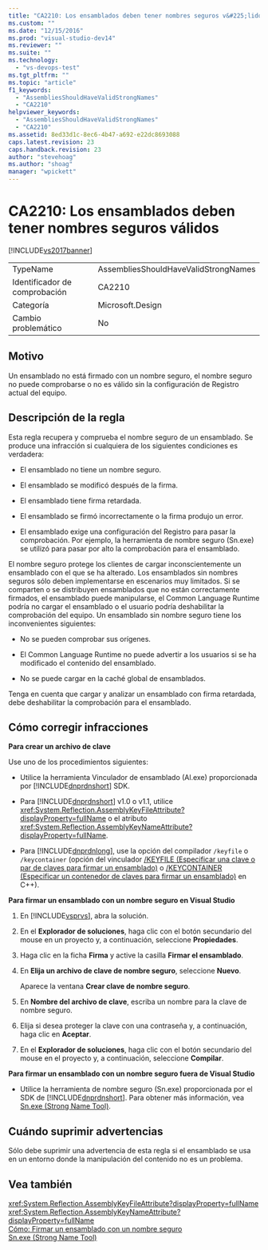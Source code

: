 ```yaml
---
title: "CA2210: Los ensamblados deben tener nombres seguros v&#225;lidos | Microsoft Docs"
ms.custom: ""
ms.date: "12/15/2016"
ms.prod: "visual-studio-dev14"
ms.reviewer: ""
ms.suite: ""
ms.technology: 
  - "vs-devops-test"
ms.tgt_pltfrm: ""
ms.topic: "article"
f1_keywords: 
  - "AssembliesShouldHaveValidStrongNames"
  - "CA2210"
helpviewer_keywords: 
  - "AssembliesShouldHaveValidStrongNames"
  - "CA2210"
ms.assetid: 8ed33d1c-8ec6-4b47-a692-e22dc8693088
caps.latest.revision: 23
caps.handback.revision: 23
author: "stevehoag"
ms.author: "shoag"
manager: "wpickett"
---
```

# CA2210: Los ensamblados deben tener nombres seguros v&#225;lidos
[!INCLUDE[vs2017banner](../code-quality/includes/vs2017banner.md)]

|||  
|-|-|  
|TypeName|AssembliesShouldHaveValidStrongNames|  
|Identificador de comprobación|CA2210|  
|Categoría|Microsoft.Design|  
|Cambio problemático|No|  
  
## Motivo  
 Un ensamblado no está firmado con un nombre seguro, el nombre seguro no puede comprobarse o no es válido sin la configuración de Registro actual del equipo.  
  
## Descripción de la regla  
 Esta regla recupera y comprueba el nombre seguro de un ensamblado.  Se produce una infracción si cualquiera de los siguientes condiciones es verdadera:  
  
-   El ensamblado no tiene un nombre seguro.  
  
-   El ensamblado se modificó después de la firma.  
  
-   El ensamblado tiene firma retardada.  
  
-   El ensamblado se firmó incorrectamente o la firma produjo un error.  
  
-   El ensamblado exige una configuración del Registro para pasar la comprobación.  Por ejemplo, la herramienta de nombre seguro \(Sn.exe\) se utilizó para pasar por alto la comprobación para el ensamblado.  
  
 El nombre seguro protege los clientes de cargar inconscientemente un ensamblado con el que se ha alterado.  Los ensamblados sin nombres seguros sólo deben implementarse en escenarios muy limitados.  Si se comparten o se distribuyen ensamblados que no están correctamente firmados, el ensamblado puede manipularse, el Common Language Runtime podría no cargar el ensamblado o el usuario podría deshabilitar la comprobación del equipo.  Un ensamblado sin nombre seguro tiene los inconvenientes siguientes:  
  
-   No se pueden comprobar sus orígenes.  
  
-   El Common Language Runtime no puede advertir a los usuarios si se ha modificado el contenido del ensamblado.  
  
-   No se puede cargar en la caché global de ensamblados.  
  
 Tenga en cuenta que cargar y analizar un ensamblado con firma retardada, debe deshabilitar la comprobación para el ensamblado.  
  
## Cómo corregir infracciones  
 **Para crear un archivo de clave**  
  
 Use uno de los procedimientos siguientes:  
  
-   Utilice la herramienta Vinculador de ensamblado \(Al.exe\) proporcionada por [!INCLUDE[dnprdnshort](../code-quality/includes/dnprdnshort_md.md)] SDK.  
  
-   Para [!INCLUDE[dnprdnshort](../code-quality/includes/dnprdnshort_md.md)] v1.0 o v1.1, utilice <xref:System.Reflection.AssemblyKeyFileAttribute?displayProperty=fullName> o el atributo <xref:System.Reflection.AssemblyKeyNameAttribute?displayProperty=fullName>.  
  
-   Para [!INCLUDE[dnprdnlong](../code-quality/includes/dnprdnlong_md.md)], use la opción del compilador `/keyfile` o `/keycontainer` \(opción del vinculador [\/KEYFILE \(Especificar una clave o par de claves para firmar un ensamblado\)](/visual-cpp/build/reference/keyfile-specify-key-or-key-pair-to-sign-an-assembly) o [\/KEYCONTAINER \(Especificar un contenedor de claves para firmar un ensamblado\)](/visual-cpp/build/reference/keycontainer-specify-a-key-container-to-sign-an-assembly) en C\+\+\).  
  
 **Para firmar un ensamblado con un nombre seguro en Visual Studio**  
  
1.  En [!INCLUDE[vsprvs](../code-quality/includes/vsprvs_md.md)], abra la solución.  
  
2.  En el **Explorador de soluciones**, haga clic con el botón secundario del mouse en un proyecto y, a continuación, seleccione **Propiedades**.  
  
3.  Haga clic en la ficha **Firma** y active la casilla **Firmar el ensamblado**.  
  
4.  En **Elija un archivo de clave de nombre seguro**, seleccione **Nuevo**.  
  
     Aparece la ventana **Crear clave de nombre seguro**.  
  
5.  En **Nombre del archivo de clave**, escriba un nombre para la clave de nombre seguro.  
  
6.  Elija si desea proteger la clave con una contraseña y, a continuación, haga clic en **Aceptar**.  
  
7.  En el **Explorador de soluciones**, haga clic con el botón secundario del mouse en el proyecto y, a continuación, seleccione **Compilar**.  
  
 **Para firmar un ensamblado con un nombre seguro fuera de Visual Studio**  
  
-   Utilice la herramienta de nombre seguro \(Sn.exe\) proporcionada por el SDK de [!INCLUDE[dnprdnshort](../code-quality/includes/dnprdnshort_md.md)].  Para obtener más información, vea [Sn.exe \(Strong Name Tool\)](../Topic/Sn.exe%20\(Strong%20Name%20Tool\).md).  
  
## Cuándo suprimir advertencias  
 Sólo debe suprimir una advertencia de esta regla si el ensamblado se usa en un entorno donde la manipulación del contenido no es un problema.  
  
## Vea también  
 <xref:System.Reflection.AssemblyKeyFileAttribute?displayProperty=fullName>   
 <xref:System.Reflection.AssemblyKeyNameAttribute?displayProperty=fullName>   
 [Cómo: Firmar un ensamblado con un nombre seguro](../Topic/How%20to:%20Sign%20an%20Assembly%20with%20a%20Strong%20Name.md)   
 [Sn.exe \(Strong Name Tool\)](../Topic/Sn.exe%20\(Strong%20Name%20Tool\).md)